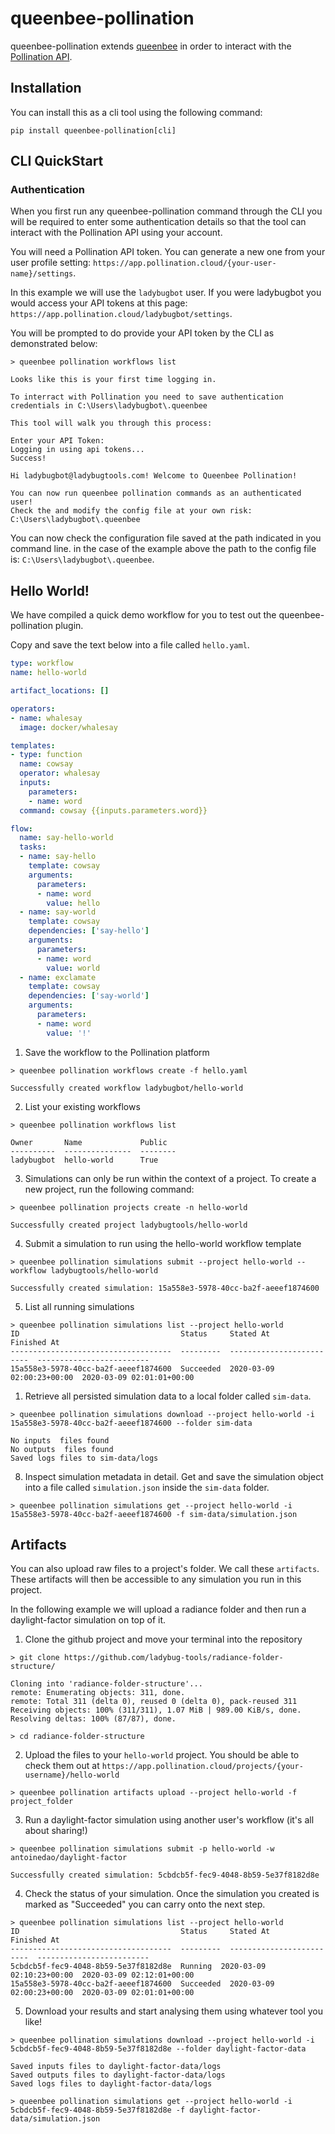 # queenbee-pollination

queenbee-pollination extends [queenbee](https://github.com/ladybug-tools/queenbee) in order to interact with the [Pollination API](https://api.pollination.cloud).

## Installation

You can install this as a cli tool using the following command:

```console
pip install queenbee-pollination[cli]
```

## CLI QuickStart


### Authentication

When you first run any queenbee-pollination command through the CLI you will be required to enter some authentication details so that the tool can interact with the Pollination API using your account.

You will need a Pollination API token. You can generate a new one from your user profile setting: `https://app.pollination.cloud/{your-user-name}/settings`.

In this example we will use the `ladybugbot` user. If you were ladybugbot you would access your API tokens at this page: `https://app.pollination.cloud/ladybugbot/settings`.

You will be prompted to do provide your API token by the CLI as demonstrated below:

```console
> queenbee pollination workflows list

Looks like this is your first time logging in.

To interract with Pollination you need to save authentication credentials in C:\Users\ladybugbot\.queenbee

This tool will walk you through this process:
        
Enter your API Token:
Logging in using api tokens...
Success!

Hi ladybugbot@ladybugtools.com! Welcome to Queenbee Pollination!

You can now run queenbee pollination commands as an authenticated user!
Check the and modify the config file at your own risk: C:\Users\ladybugbot\.queenbee

```

You can now check the configuration file saved at the path indicated in you command line. in the case of the example above the path to the config file is: `C:\Users\ladybugbot\.queenbee`.

## Hello World!

We have compiled a quick demo workflow for you to test out the queenbee-pollination plugin.

Copy and save the text below into a file called `hello.yaml`.

```yaml
type: workflow
name: hello-world

artifact_locations: []

operators:
- name: whalesay
  image: docker/whalesay

templates:
- type: function
  name: cowsay
  operator: whalesay
  inputs:
    parameters:
    - name: word
  command: cowsay {{inputs.parameters.word}}

flow:
  name: say-hello-world
  tasks:
  - name: say-hello
    template: cowsay
    arguments:
      parameters:
      - name: word
        value: hello
  - name: say-world
    template: cowsay
    dependencies: ['say-hello']
    arguments:
      parameters:
      - name: word
        value: world
  - name: exclamate
    template: cowsay
    dependencies: ['say-world']
    arguments:
      parameters:
      - name: word
        value: '!'

```

1. Save the workflow to the Pollination platform

```console
> queenbee pollination workflows create -f hello.yaml

Successfully created workflow ladybugbot/hello-world
```

2. List your existing workflows

```console
> queenbee pollination workflows list

Owner       Name             Public
----------  ---------------  --------
ladybugbot  hello-world      True

```

3. Simulations can only be run within the context of a project. To create a new project, run the following command:
```console
> queenbee pollination projects create -n hello-world

Successfully created project ladybugtools/hello-world
```

4. Submit a simulation to run using the hello-world workflow template 

```console
> queenbee pollination simulations submit --project hello-world --workflow ladybugtools/hello-world

Successfully created simulation: 15a558e3-5978-40cc-ba2f-aeeef1874600
```

5. List all running simulations

```console
> queenbee pollination simulations list --project hello-world
ID                                    Status     Stated At                  Finished At
------------------------------------  ---------  -------------------------  -------------------------
15a558e3-5978-40cc-ba2f-aeeef1874600  Succeeded  2020-03-09 02:00:23+00:00  2020-03-09 02:01:01+00:00

```

1. Retrieve all persisted simulation data to a local folder called `sim-data`.

```console
> queenbee pollination simulations download --project hello-world -i 15a558e3-5978-40cc-ba2f-aeeef1874600 --folder sim-data

No inputs  files found
No outputs  files found
Saved logs files to sim-data/logs
```

8. Inspect simulation metadata in detail. Get and save the simulation object into a file called `simulation.json` inside the `sim-data` folder.

```console
> queenbee pollination simulations get --project hello-world -i 15a558e3-5978-40cc-ba2f-aeeef1874600 -f sim-data/simulation.json
```

## Artifacts

You can also upload raw files to a project's folder. We call these `artifacts`. These artifacts will then be accessible to any simulation you run in this project.

In the following example we will upload a radiance folder and then run a daylight-factor simulation on top of it.

1. Clone the github project and move your terminal into the repository

```console
> git clone https://github.com/ladybug-tools/radiance-folder-structure/

Cloning into 'radiance-folder-structure'...
remote: Enumerating objects: 311, done.
remote: Total 311 (delta 0), reused 0 (delta 0), pack-reused 311
Receiving objects: 100% (311/311), 1.07 MiB | 989.00 KiB/s, done.
Resolving deltas: 100% (87/87), done.

> cd radiance-folder-structure
```

2. Upload the files to your `hello-world` project. You should be able to check them out at `https://app.pollination.cloud/projects/{your-username}/hello-world`

```
> queenbee pollination artifacts upload --project hello-world -f project_folder
```

3. Run a daylight-factor simulation using another user's workflow (it's all about sharing!)

```console
> queenbee pollination simulations submit -p hello-world -w antoinedao/daylight-factor

Successfully created simulation: 5cbdcb5f-fec9-4048-8b59-5e37f8182d8e

```

4. Check the status of your simulation. Once the simulation you created is marked as "Succeeded" you can carry onto the next step.

```console
> queenbee pollination simulations list --project hello-world
ID                                    Status     Stated At                  Finished At
------------------------------------  ---------  -------------------------  -------------------------
5cbdcb5f-fec9-4048-8b59-5e37f8182d8e  Running  2020-03-09 02:10:23+00:00  2020-03-09 02:12:01+00:00
15a558e3-5978-40cc-ba2f-aeeef1874600  Succeeded  2020-03-09 02:00:23+00:00  2020-03-09 02:01:01+00:00
```

5. Download your results and start analysing them using whatever tool you like!

```console
> queenbee pollination simulations download --project hello-world -i 5cbdcb5f-fec9-4048-8b59-5e37f8182d8e --folder daylight-factor-data

Saved inputs files to daylight-factor-data/logs
Saved outputs files to daylight-factor-data/logs
Saved logs files to daylight-factor-data/logs

> queenbee pollination simulations get --project hello-world -i 5cbdcb5f-fec9-4048-8b59-5e37f8182d8e -f daylight-factor-data/simulation.json
```
